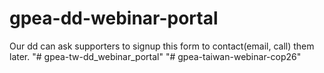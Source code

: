 # gpea-dd-webinar-portal
Our dd can ask supporters to signup this form to contact(email, call) them later.
"# gpea-tw-dd_webinar_portal" 
"# gpea-taiwan-webinar-cop26" 
